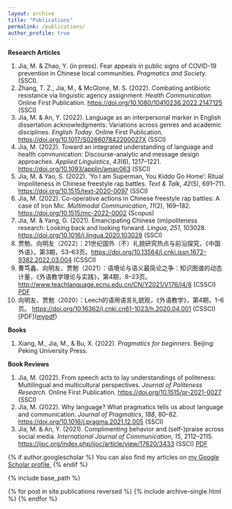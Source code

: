 ```yaml
---
layout: archive
title: "Publications"
permalink: /publications/
author_profile: true
---
```


**Research Articles**

1. Jia, M. & Zhao, Y. (in press). Fear appeals in public signs of COVID-19 prevention in Chinese local communities. *Pragmatics and Society*. (SSCI).
2. Zhang, T. Z., Jia, M., & McGlone, M. S. (2022). Combating antibiotic resistance via linguistic agency assignment. *Health Communication*. Online First Publication. https://doi.org/10.1080/10410236.2022.2147125 (SSCI)
3. Jia, M. & An, Y. (2022). Language as an interpersonal marker in English dissertation acknowledgments: Variations across genres and academic disciplines. *English Today*. Online First Publication. https://doi.org/10.1017/S026607842200027X (SSCI)
4. Jia, M. (2022). Toward an integrated understanding of language and health communication: Discourse-analytic and message design approaches. *Applied Linguistics*, *43*(6), 1217–1221. https://doi.org/10.1093/applin/amac063 (SSCI)
5. Jia, M. & Yao, S. (2022). ‘Yo I am Superman, You Kiddo Go Home’: Ritual impoliteness in Chinese freestyle rap battles. *Text & Talk*, *42*(5), 691–711. https://doi.org/10.1515/text-2020-0097 (SSCI)
6. Jia, M. (2022). Co-operative actions in Chinese freestyle rap battles: A case of Iron Mic. *Multimodal Communication*, *11*(2), 169–182. https://doi.org/10.1515/mc-2022-0002 (Scopus)
7. Jia, M. & Yang, G. (2021). Emancipating Chinese (im)politeness research: Looking back and looking forward. *Lingua*, *251*, 103028. https://doi.org/10.1016/j.lingua.2020.103028 (SSCI) 
8. 贾勉、向明友（2022）：21世纪国外（不）礼貌研究热点与前沿探究，《中国外语》，第3期，53–63页。https://doi.org/10.13564/j.cnki.issn.1672-9382.2022.03.004 (CSSCI)
9. 曹笃鑫、向明友、贾勉（2021）：语境论与语义最简论之争：知识图谱的动态计量，《外语教学理论与实践》，第4期，8–23页。http://www.teachlanguage.ecnu.edu.cn/CN/Y2021/V176/I4/8 (CSSCI) [PDF](https://github.com/jamesmianjia/jamesmianjia.github.io/blob/4dd731c90b2db9ce637be0c941483d61f8fae2dc/folder/%E6%9B%B9%E7%AC%83%E9%91%AB%20%E5%90%91%E6%98%8E%E5%8F%8B%20%E8%B4%BE%E5%8B%89%202021%20%E8%AF%AD%E5%A2%83%E8%AE%BA%E4%B8%8E%E8%AF%AD%E4%B9%89%E6%9C%80%E7%AE%80%E8%AE%BA%E4%B9%8B%E4%BA%89:%20%E7%9F%A5%E8%AF%86%E5%9B%BE%E8%B0%B1%E7%9A%84%E5%8A%A8%E6%80%81%E8%AE%A1%E9%87%8F.pdf)
10. 向明友、贾勉（2020）：Leech的语用语言礼貌观，《外语教学》，第4期，1–6页。 https://doi.org/10.16362/j.cnki.cn61-1023/h.2020.04.001 (CSSCI) [PDF](<a href="https://github.com/jamesmianjia/jamesmianjia.github.io/blob/4dd731c90b2db9ce637be0c941483d61f8fae2dc/folder/%E5%90%91%E6%98%8E%E5%8F%8B%20%E8%B4%BE%E5%8B%89%202020%20Leech%E7%9A%84%E8%AF%AD%E7%94%A8%E8%AF%AD%E8%A8%80%E7%A4%BC%E8%B2%8C%E8%A7%82.pdf">mypdf</a>)

**Books**

1. Xiang, M., Jia, M., & Bu, X. (2022). *Pragmatics for beginners*. Beijing: Peking University Press.

**Book Reviews**

1. Jia, M. (2022). From speech acts to lay understandings of politeness: Multilingual and multicultural perspectives. *Journal of Politeness Research*. Online First Publication. https://doi.org/10.1515/pr-2021-0027 (SSCI)
2. Jia, M. (2022). Why language? What pragmatics tells us about language and communication. *Journal of Pragmatics*, *188*, 80–82. https://doi.org/10.1016/j.pragma.2021.12.005 (SSCI)
3. Jia, M. & An, Y. (2021). Complimenting behavior and (self-)praise across social media. *International Journal of Communication*, *15*, 2112–2115. https://ijoc.org/index.php/ijoc/article/view/17620/3433 (SSCI) [PDF](https://github.com/jamesmianjia/jamesmianjia.github.io/blob/cbd44a904d82c108f25a531ddb02d0c06a6e8a4d/folder/Jia%20&%20An%202021%20Review%20of%20Complimenting%20Behavior%20and%20(Self-)Praise%20Across%20Social%20Media%20(2020).pdf)


{% if author.googlescholar %}
  You can also find my articles on <u><a href="{{author.googlescholar}}">my Google Scholar profile</a>.</u>
{% endif %}

{% include base_path %}

{% for post in site.publications reversed %}
  {% include archive-single.html %}
{% endfor %}
